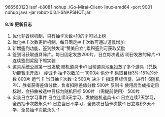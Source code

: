 966560123
lsof -i:8081
nohup ./Go-Mirai-Client-linux-amd64 -port 9001
nohup java -jar robot-0.0.1-SNAPSHOT.jar


#### 8.19 更新日志
1. 优化非酋榜机制，只有抽卡次数>10的才可以上榜
2. 优化抽卡次数更新机制，每日固定抽卡次数可通过道具增加
3. 新增签到功能，签到触发词"赞美日立",累积签到可获取奖励
4. 签到可获取道具碎片。每日固定发放200片，日立每次说话 明日发放的碎片+1
   连续签到奖励下周实装
5. 道具系统公测第一日发放 随机道具卡x1
   目前道具池里投放了多个道具（兑换功能暂未开放）
      虔诚卡  抽卡次数加一   1000片
      偷分卡  偷取目标3%-15%的分数  800片
      运气卡  当日抽卡次数+2  500片
      决斗卡  指定目标信徒，进行1-6随机PK，胜者获得差值分数，负者扣除差值分数  500片
      反制卡  使用后当成指定目标时，会扭曲被选中目标为随机目标 500片 （需提前使用） 500片
6. 实装日立学习事件
     日立连续3天学习，发放随机道具卡x1
     日立连续7天学习，全员抽卡次数永久+1
     日立当日不学习，全员次日抽卡次数-1
     日立累积3天不学，全员抽卡次数永久-1
     
                         